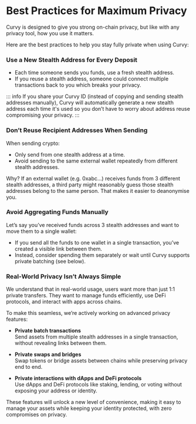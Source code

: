 # Best Practices for Maximum Privacy

Curvy is designed to give you strong on-chain privacy, but like with any privacy tool, how you use it matters.

Here are the best practices to help you stay fully private when using Curvy:

### Use a New Stealth Address for Every Deposit

- Each time someone sends you funds, use a fresh stealth address.  
- If you reuse a stealth address, someone could connect multiple transactions back to you which breaks your privacy.

::: info
If you share your Curvy ID (instead of copying and sending stealth addresses manually), Curvy will automatically generate a new stealth address each time it's used so you don’t have to worry about address reuse compromising your privacy.
:::

### Don’t Reuse Recipient Addresses When Sending

When sending crypto:

- Only send from one stealth address at a time.  
- Avoid sending to the same external wallet repeatedly from different stealth addresses.

Why? If an external wallet (e.g. 0xabc...) receives funds from 3 different stealth addresses, a third party might reasonably guess those stealth addresses belong to the same person. That makes it easier to deanonymise you.

### Avoid Aggregating Funds Manually

Let’s say you’ve received funds across 3 stealth addresses and want to move them to a single wallet:

- If you send all the funds to one wallet in a single transaction, you’ve created a visible link between them.  
- Instead, consider spending them separately or wait until Curvy supports private batching (see below).

### **Real-World Privacy Isn’t Always Simple**

We understand that in real-world usage, users want more than just 1:1 private transfers. They want to manage funds efficiently, use DeFi protocols, and interact with apps across chains.

To make this seamless, we’re actively working on advanced privacy features:

- **Private batch transactions**  
  Send assets from multiple stealth addresses in a single transaction, without revealing links between them.

- **Private swaps and bridges**  
  Swap tokens or bridge assets between chains while preserving privacy end to end.

- **Private interactions with dApps and DeFi protocols**  
  Use dApps and DeFi protocols like staking, lending, or voting without exposing your address or identity.

These features will unlock a new level of convenience, making it easy to manage your assets while keeping your identity protected, with zero compromises on privacy.
